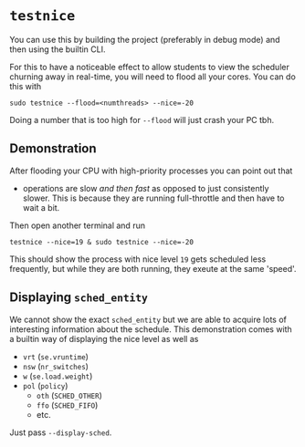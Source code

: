 # `testnice`

You can use this by building the project (preferably in debug mode) and then 
using the builtin CLI.

For this to have a noticeable effect to allow students to view the scheduler
churning away in real-time, you will need to flood all your cores. You can 
do this with 

```
sudo testnice --flood=<numthreads> --nice=-20
```

Doing a number that is too high for `--flood` will just crash your PC tbh.

## Demonstration

After flooding your CPU with high-priority processes you can point out that

- operations are slow *and then fast* as opposed to just consistently slower.
  This is because they are running full-throttle and then have to wait a
  bit.

Then open another terminal and run

```
testnice --nice=19 & sudo testnice --nice=-20 
```

This should show the process with nice level `19` gets scheduled less 
frequently, but while they are both running, they exeute at the same 'speed'.

## Displaying `sched_entity`

We cannot show the exact `sched_entity` but we are able to acquire lots of 
interesting information about the schedule. This demonstration comes with a 
builtin way of displaying the nice level as well as

- `vrt` (`se.vruntime`)
- `nsw` (`nr_switches`)
- `w` (`se.load.weight`)
- `pol` (`policy`)
    - `oth` (`SCHED_OTHER`)
    - `ffo` (`SCHED_FIFO`)
    - etc.

Just pass `--display-sched`.